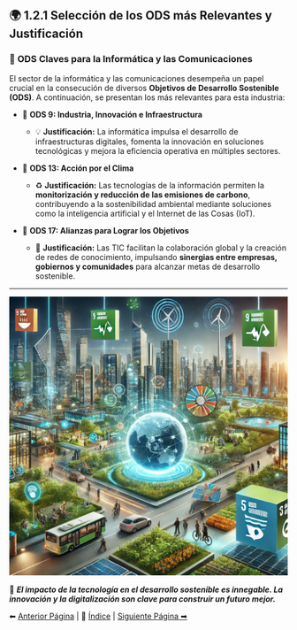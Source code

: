 ## 🌍 **1.2.1 Selección de los ODS más Relevantes y Justificación**

### 🌟 **ODS Claves para la Informática y las Comunicaciones**

El sector de la informática y las comunicaciones desempeña un papel crucial en la consecución de diversos **Objetivos de Desarrollo Sostenible (ODS)**. A continuación, se presentan los más relevantes para esta industria:

- 🎯 **ODS 9: Industria, Innovación e Infraestructura**  
  - 💡 **Justificación:** La informática impulsa el desarrollo de infraestructuras digitales, fomenta la innovación en soluciones tecnológicas y mejora la eficiencia operativa en múltiples sectores.

- 🌱 **ODS 13: Acción por el Clima**  
  - ♻ **Justificación:** Las tecnologías de la información permiten la **monitorización y reducción de las emisiones de carbono**, contribuyendo a la sostenibilidad ambiental mediante soluciones como la inteligencia artificial y el Internet de las Cosas (IoT).

- 🤝 **ODS 17: Alianzas para Lograr los Objetivos**  
  - 🔗 **Justificación:** Las TIC facilitan la colaboración global y la creación de redes de conocimiento, impulsando **sinergias entre empresas, gobiernos y comunidades** para alcanzar metas de desarrollo sostenible.

---

![Transformación Digital](../img_pisa3_D_Gilabert1/1_capitulo_/0158f9fe-8765-4be0-857e-d3e63b478120.jpg)

🌟 ***El impacto de la tecnología en el desarrollo sostenible es innegable. La innovación y la digitalización son clave para construir un futuro mejor.***

⬅ [Anterior Página](1.2_ODS%20más%20relevantes%20de%20Nuestro%20Sector%20Productivo.md) | 📖 [Índice](indice_pisa3_D_Gilabert1.md) | [Siguiente Página ➡](1_capitulo1_ra3_pisa3_D_Gilabert1\1.2.2_Objetivos_y_metas_específicas_de_los_ODS_aplicables_a_Nuestro_Sector_Productivo.md)
